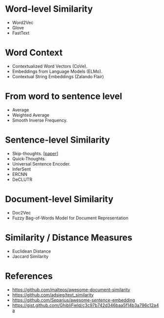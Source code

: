 
# Word-level Similarity
- Word2Vec
- Glove
- FastText

# Word Context
- Contextualized Word Vectors (CoVe). 
- Embeddings from Language Models (ELMo).
- Contextual String Embeddings (Zalando Flair)

# From word to sentence level
- Average
- Weighted Average
- Smooth Inverse Frequency. 


# Sentence-level Similarity
- Skip-thoughts. [[paper](https://arxiv.org/pdf/1506.06726.pdf)]
- Quick-Thoughts.
- Universal Sentence Encoder.
- InferSent 
- ERCNN
- DeCLUTR

# Document-level Similarity
- Doc2Vec 
- Fuzzy Bag-of-Words Model for Document Representation

# Similarity / Distance Measures
- Euclidean Distance
- Jaccard Similarity

# References
- https://github.com/malteos/awesome-document-similarity
- https://github.com/adsieg/text_similarity
- https://github.com/Separius/awesome-sentence-embedding
- https://gist.github.com/GhibliField/c3c97b742d346baa5f14b3a796c12a4a

